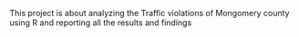 This project is about analyzing the Traffic violations of Mongomery county using R and reporting all the results and findings
